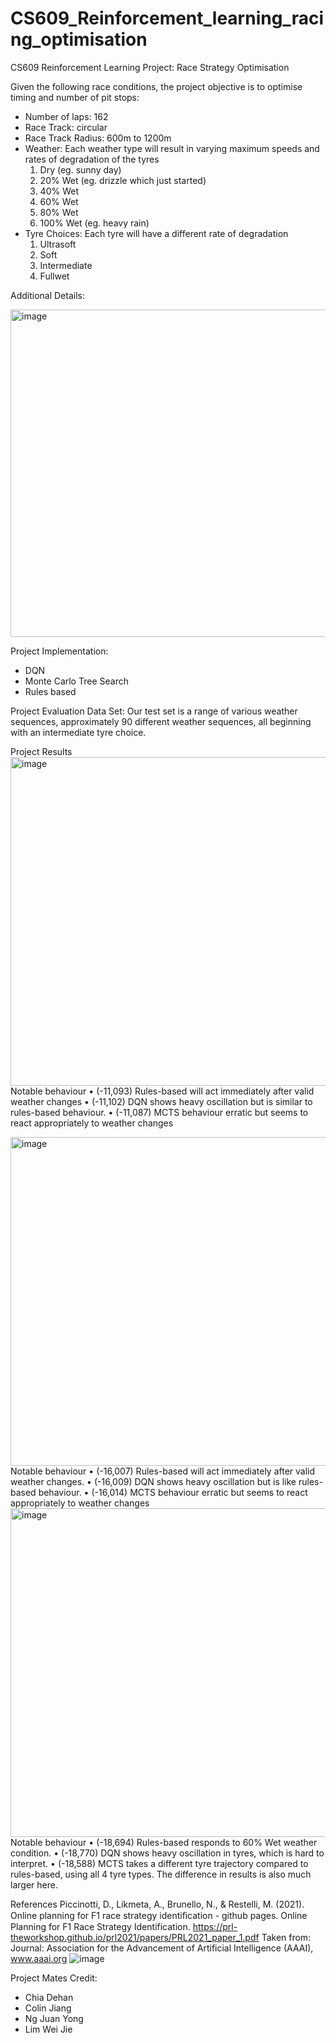 # CS609_Reinforcement_learning_racing_optimisation
CS609 Reinforcement Learning Project: Race Strategy Optimisation

Given the following race conditions, the project objective is to optimise timing and number of  pit stops:
- Number of laps: 162
- Race Track: circular
- Race Track Radius: 600m to 1200m
- Weather: Each weather type will result in varying maximum speeds and rates of degradation of the tyres
  1. Dry (eg. sunny day)
  2. 20% Wet (eg. drizzle which just started)
  3. 40% Wet
  4. 60% Wet
  5. 80% Wet
  6. 100% Wet (eg. heavy rain)
- Tyre Choices: Each tyre will have a different rate of degradation
  1. Ultrasoft
  2. Soft
  3. Intermediate
  4. Fullwet

Additional Details:

<img width="524" alt="image" src="https://github.com/weijie-lim/CS609_Reinforcement_learning_racing_optimisation/assets/47061871/16d14da3-5802-48b7-adef-f82d298c71d5">

Project Implementation:
- DQN
- Monte Carlo Tree Search
- Rules based

Project Evaluation Data Set:
Our test set is a range of various weather sequences, approximately 90 different weather sequences, all beginning with an intermediate tyre choice.

Project Results
<img width="526" alt="image" src="https://github.com/weijie-lim/CS609_Reinforcement_learning_racing_optimisation/assets/47061871/7d19cb1f-0b86-498c-9696-1a44afc65eae">
Notable behaviour
•	(-11,093) Rules-based will act immediately after valid weather changes
•	(-11,102) DQN shows heavy oscillation but is similar to rules-based behaviour. 
•	(-11,087) MCTS behaviour erratic but seems to react appropriately to weather changes

<img width="526" alt="image" src="https://github.com/weijie-lim/CS609_Reinforcement_learning_racing_optimisation/assets/47061871/7141139e-1503-4fcb-b464-0ca631800cc5">
Notable behaviour
•	(-16,007) Rules-based will act immediately after valid weather changes.
•	(-16,009) DQN shows heavy oscillation but is like rules-based behaviour. 
•	(-16,014) MCTS behaviour erratic but seems to react appropriately to weather changes


<img width="526" alt="image" src="https://github.com/weijie-lim/CS609_Reinforcement_learning_racing_optimisation/assets/47061871/b1daa30e-386a-4241-b68b-52f8bd39ef2c">
Notable behaviour
•	(-18,694) Rules-based responds to 60% Wet weather condition.
•	(-18,770) DQN shows heavy oscillation in tyres, which is hard to interpret. 
•	(-18,588) MCTS takes a different tyre trajectory compared to rules-based, using all 4 tyre types. The difference in results is also much larger here.


References
Piccinotti, D., Likmeta, A., Brunello, N., & Restelli, M. (2021). Online planning for F1 race strategy identiﬁcation - github pages. Online Planning for F1 Race Strategy Identification. https://prl-theworkshop.github.io/prl2021/papers/PRL2021_paper_1.pdf Taken from: Journal: Association for the Advancement of Artificial Intelligence (AAAI), www.aaai.org 
![image](https://github.com/weijie-lim/CS609_Reinforcement_learning_racing_optimisation/assets/47061871/228fbc8f-407d-4078-bfe5-e73ae4cad100)

Project Mates Credit:
- Chia Dehan
- Colin Jiang
- Ng Juan Yong
- Lim Wei Jie
